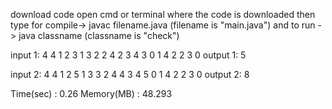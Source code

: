 download code
open cmd or terminal where the code is downloaded
then type for compile-> javac filename.java (filename is "main.java")
and to run -> java classname (classname is "check")


input 1:
4 4
1 2 3
1 3 2
2 4 2 
3 4 3
0 
1 4
2 2 3
0
output 1:
5

input 2:
4 4 
1 2 5
1 3 3
2 4 4 
3 4 5
0
1 4 
2 2 3
0
output 2:
8


Time(sec) : 0.26
Memory(MB) : 48.293
